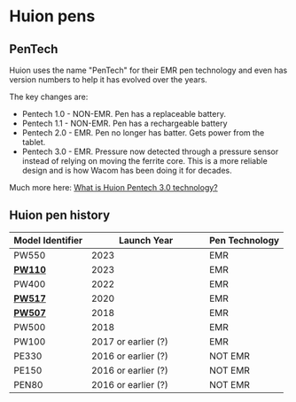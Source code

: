 # Huion pens

## PenTech

Huion uses the name "PenTech" for their EMR pen technology and even has version numbers to help it has evolved over the years.

The key changes are:

* Pentech 1.0 - NON-EMR. Pen has a replaceable battery.
* Pentech 1.1 - NON-EMR. Pen has a rechargeable battery
* Pentech 2.0 - EMR. Pen no longer has batter. Gets power from the tablet.
* Pentech 3.0 - EMR. Pressure now detected through a pressure sensor instead of relying on moving the ferrite core. This is a more reliable design and is how Wacom has been doing it for decades.

Much more here: [What is Huion Pentech 3.0 technology?](https://support.huion.com/en/support/solutions/articles/44001952712-what-is-huion-pentech-3-0-technology-)

## Huion pen history



<table><thead><tr><th>Model Identifier</th><th width="197">Launch Year</th><th>Pen Technology</th></tr></thead><tbody><tr><td>PW550</td><td>2023</td><td>EMR</td></tr><tr><td><a href="https://store.huion.com/products/battery-free-pen-pw110"><strong>PW110</strong></a></td><td>2023</td><td>EMR</td></tr><tr><td>PW400</td><td>2022</td><td>EMR</td></tr><tr><td><a href="https://store.huion.com/products/battery-free-pen-pw517"><strong>PW517</strong></a></td><td>2020</td><td>EMR</td></tr><tr><td><a href="https://store.huion.com/products/battery-free-pen-pw507"><strong>PW507</strong></a></td><td>2018</td><td>EMR</td></tr><tr><td>PW500</td><td>2018</td><td>EMR</td></tr><tr><td>PW100</td><td>2017 or earlier (?)</td><td>EMR</td></tr><tr><td>PE330 </td><td>2016 or earlier (?)</td><td>NOT EMR</td></tr><tr><td>PE150 </td><td>2016 or earlier (?)</td><td>NOT EMR</td></tr><tr><td>PEN80</td><td>2016 or earlier (?) </td><td>NOT EMR</td></tr></tbody></table>

